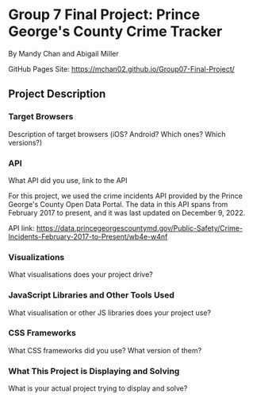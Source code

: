 # Group 7 Final Project: Prince George's County Crime Tracker

By Mandy Chan and Abigail Miller

GitHub Pages Site: https://mchan02.github.io/Group07-Final-Project/

## Project Description

### Target Browsers

Description of target browsers (iOS? Android? Which ones? Which versions?)


### API

What API did you use, link to the API

For this project, we used the crime incidents API provided by the Prince George's County Open Data Portal. The data in this API spans from February 2017 to present, and it was last updated on December 9, 2022. 

API link: https://data.princegeorgescountymd.gov/Public-Safety/Crime-Incidents-February-2017-to-Present/wb4e-w4nf


### Visualizations

What visualisations does your project drive?


### JavaScript Libraries and Other Tools Used

What visualisation or other JS libraries does your project use?


### CSS Frameworks

What CSS frameworks did you use? What version of them?


### What This Project is Displaying and Solving

What is your actual project trying to display and solve?

